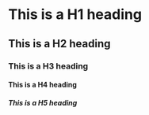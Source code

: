 # This is a H1 heading
## This is a H2 heading
### This is a H3 heading
#### This is a H4 heading
##### This is a H5 heading
